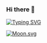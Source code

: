 ### Hi there 👋

[![Typing SVG](https://readme-typing-svg.herokuapp.com/?lines=Hi+there+I+am+Priscilla)](https://git.io/typing-svg)


<!--
**SekmSet/SekmSet** is a ✨ _special_ ✨ repository because its `README.md` (this file) appears on your GitHub profile.

Here are some ideas to get you started:

- 🔭 I’m currently working on ...
- 🌱 I’m currently learning ...
- 👯 I’m looking to collaborate on ...
- 🤔 I’m looking for help with ...
- 💬 Ask me about ...
- 📫 How to reach me: ...
- 😄 Pronouns: ...
- ⚡ Fun fact: ...
-->

<!-- real time -->
[![Moon.svg](https://moon-svg.minung.dev/moon.svg?theme=ray)](https://moon-svg.minung.dev)
